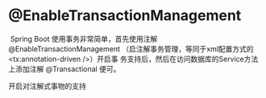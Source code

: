 

# @EnableTransactionManagement

 Spring Boot 使用事务非常简单，首先使用注解 @EnableTransactionManagement （启注解事务管理，等同于xml配置方式的 <tx:annotation-driven />）开启事
 务支持后，然后在访问数据库的Service方法上添加注解 @Transactional 便可。

开启对注解式事物的支持
